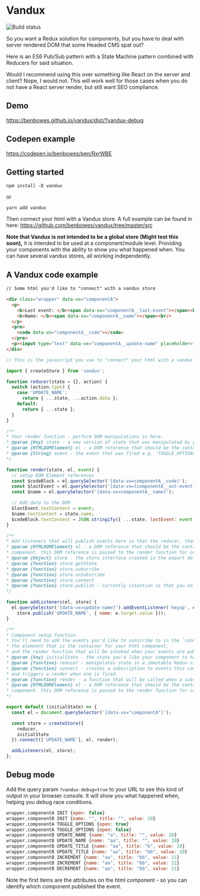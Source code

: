 # Vandux

![Build status](https://api.travis-ci.org/benbowes/redux-style-store-vanilla-js.svg?branch=master)

So you want a Redux solution for components, but you have to deal with server rendered DOM that some Headed CMS spat out?

Here is an ES6 Pub/Sub pattern with a State Machine pattern combined with Reducers for said situation.

Would I recommend using this over something like React on the server and client? Nope, I would not. This will work well for those cases when you do not have a React server render, but still want SEO compliance.

## Demo

https://benbowes.github.io/vandux/dist/?vandux-debug

## Codepen example

https://codepen.io/benbowes/pen/RxrWBE

## Getting started

`npm install -D vandux`

or

`yarn add vandux`

Then connect your html with a Vandux store. A full example can be found in here: https://github.com/benbowes/vandux/tree/master/src

**Note that Vandux is not intended to be a global store (Might test this soon),** it is intended to be used at a component/module level. Providing your components with the ability to show you what happened when. You can have several vandux stores, all working independently.

## A Vandux code example

```html
// Some html you'd like to "connect" with a vandux store

<div class="wrapper" data-vx="componentA">
  <p>
    <b>Last event: </b><span data-vx="componentA__last-event"></span><br />
    <b>Name: </b><span data-vx="componentA__name"></span><br/>
  </p>
  <pre>
    <code data-vx="componentA__code"></code>
  </pre>
  <p><input type="text" data-vx="componentA__update-name" placeholder="Alter 'Name'"></input></p>
</div>
```

```js
// This is the javascript you use to "connect" your html with a vandux store.

import { createStore } from 'vandux';

function reducer(state = {}, action) {
  switch (action.type) {
    case 'UPDATE_NAME':
      return { ...state, ...action.data };
    default:
      return { ...state };
  }
}

/**
* Your render function - perform DOM manipulations in here.
* @param {Any} state - a new version of state that was manipulated by your reducer after an event was fired.
* @param {HTMLDOMElement} el - a DOM reference that should be the container for your HTML component.
* @param {String} event - the event that was fired e.g. 'TOGGLE_OPTIONS'.
*/

function render(state, el, event) {
  // setup DOM Element references
  const $codeBlock = el.querySelector('[data-vx=componentA__code]');
  const $lastEvent = el.querySelector('[data-vx=lcomponentA__ast-event]');
  const $name = el.querySelector('[data-vx=componentA__name]');

  // Add data to the DOM
  $lastEvent.textContent = event;
  $name.textContent = state.name;
  $codeBlock.textContent = JSON.stringify({ ...state, lastEvent: event }, null, 2);
}

/**
* Add listeners that will publish events here so that the reducer, then the render function will be invoked.
* @param {HTMLDOMElement} el - a DOM reference that should be the container for your HTML
* component. this DOM reference is passed to the render function for convenience.
* @param {Object} store - the store interface created in the export default function...
* @param {function} store.getState
* @param {function} store.subscribe
* @param {function} store.unSubscribe
* @param {function} store.connect
* @param {function} store.publish - Currently intention is that you only use this one here
*/

function addListeners(el, store) {
  el.querySelector('[data-vx=update-name]').addEventListener('keyup', e =>
    store.publish('UPDATE_NAME', { name: e.target.value }));
}

/**
* Component setup function.
* You'll need to add the events you'd like to sunscribe to in the `connect` function,
* the elemnent that is the container for your html component,
* and the render function that will be invoked when your events are published.
* @param {Any} initialState - the state you'd like your component to have when it boots up.
* @param {function} reducer - manipulates state in a immutable Redux-style way.
* @param {function} connect - creates a subscription to events this component cares about
* and triggers a render when one is fired.
* @param {function} render - a function that will be called when a subscribed-to event is published.
* @param {HTMLDOMElement} el - a DOM reference that should be the container for your HTML
* component. this DOM reference is passed to the render function for convenience.
*/

export default (initialState) => {
  const el = document.querySelector('[data-vx="componentA"]');

  const store = createStore({
    reducer,
    initialState
  }).connect(['UPDATE_NAME'], el, render);

  addListeners(el, store);
};
```

## Debug mode
Add the query param `?vandux-debug=true` to your URL to see this kind of output in your browser console. It will show you what happened when, helping you debug race conditions.

```js
wrapper,componentA INIT {open: false}
wrapper,componentB INIT {name: "", title: "", value: 20}
wrapper,componentA TOGGLE_OPTIONS {open: true}
wrapper,componentA TOGGLE_OPTIONS {open: false}
wrapper,componentB UPDATE_NAME {name: "a", title: "", value: 20}
wrapper,componentB UPDATE_NAME {name: "aa", title: "", value: 20}
wrapper,componentB UPDATE_TITLE {name: "aa", title: "b", value: 20}
wrapper,componentB UPDATE_TITLE {name: "aa", title: "bb", value: 20}
wrapper,componentB INCREMENT {name: "aa", title: "bb", value: 21}
wrapper,componentB INCREMENT {name: "aa", title: "bb", value: 22}
wrapper,componentB DECREMENT {name: "aa", title: "bb", value: 21}
```
Note the first items are the attributes on the html component - so you can identify which component published the event.
